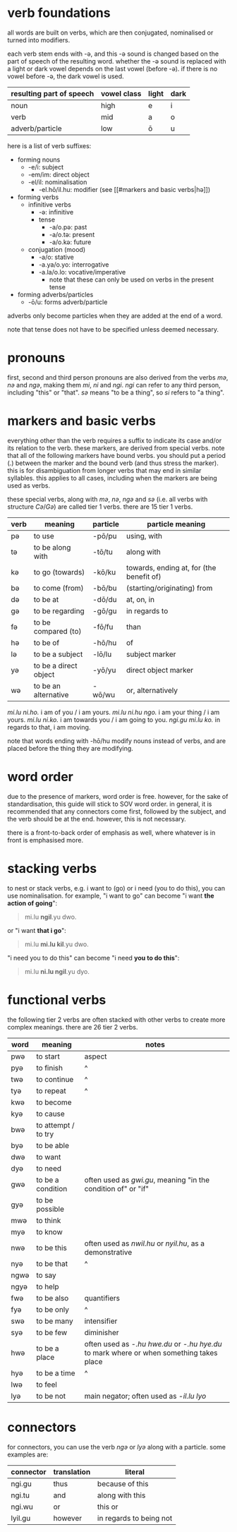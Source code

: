 # verb foundations
all words are built on verbs, which are then conjugated, nominalised or turned into modifiers.

each verb stem ends with -ə, and this -ə sound is changed based on the part of speech of the resulting word.
whether the -ə sound is replaced with a light or dark vowel depends on the last vowel (before -ə). if there is no vowel before -ə, the dark vowel is used.

| resulting part of speech | vowel class | light | dark |
| ------------------------ | ----------- | ----- | ---- |
| noun                     | high        | e     | i    |
| verb                     | mid         | a     | o    |
| adverb/particle          | low         | ō     | u    |

here is a list of verb suffixes:
- forming nouns
	- -e/i: subject
	- -em/im: direct object
	- -el/il: nominalisation
		- -el.hō/il.hu: modifier (see [[#markers and basic verbs|hə]])
- forming verbs
	- infinitive verbs
		- -ə: infinitive
		- tense
			- -a/o.pə: past
			- -a/o.tə: present
			- -a/o.kə: future
	- conjugation (mood)
		- -a/o: stative
		- -a.ya/o.yo: interrogative
		- -a.la/o.lo: vocative/imperative
			- note that these can only be used on verbs in the present tense
- forming adverbs/particles
	- -ō/u: forms adverb/particle

adverbs only become particles when they are added at the end of a word.

note that tense does not have to be specified unless deemed necessary.
# pronouns
first, second and third person pronouns are also derived from the verbs *mə*, *nə* and *ngə*, making them *mi*, *ni* and *ngi*. *ngi* can refer to any third person, including "this" or "that". *sə* means "to be a thing", so *si* refers to "a thing".

# markers and basic verbs
everything other than the verb requires a suffix to indicate its case and/or its relation to the verb. these markers, are derived from special verbs. note that all of the following markers have bound verbs. you should put a period (.) between the marker and the bound verb (and thus stress the marker). this is for disambiguation from longer verbs that may end in similar syllables. this applies to all cases, including when the markers are being used as verbs.

these special verbs, along with *mə*, *nə*, *ngə* and *sə* (i.e. all verbs with structure *Cə*/*Gə*) are called tier 1 verbs. there are 15 tier 1 verbs.

| verb | meaning               | particle | particle meaning                         |
| ---- | --------------------- | -------- | ---------------------------------------- |
| pə   | to use                | -pō/pu   | using, with                              |
| tə   | to be along with      | -tō/tu   | along with                               |
| kə   | to go (towards)       | -kō/ku   | towards, ending at, for (the benefit of) |
| bə   | to come (from)        | -bō/bu   | (starting/originating) from              |
| də   | to be at              | -dō/du   | at, on, in                               |
| gə   | to be regarding       | -gō/gu   | in regards to                            |
| fə   | to be compared (to)   | -fō/fu   | than                                     |
| hə   | to be of              | -hō/hu   | of                                       |
| lə   | to be a subject       | -lō/lu   | subject marker                           |
| yə   | to be a direct object | -yō/yu   | direct object marker                     |
| wə   | to be an alternative  | -wō/wu   | or, alternatively                        |

*mi.lu ni.ho.* i am of you / i am yours.
*mi.lu ni.hu ngo.* i am your thing / i am yours.
*mi.lu ni.ko.* i am towards you / i am going to you.
*ngi.gu mi.lu ko.* in regards to that, i am moving.

note that words ending with -hō/hu modify nouns instead of verbs, and are placed before the thing they are modifying.

# word order
due to the presence of markers, word order is free. however, for the sake of standardisation, this guide will stick to SOV word order. in general, it is recommended that any connectors come first, followed by the subject, and the verb should be at the end. however, this is not necessary.

there is a front-to-back order of emphasis as well, where whatever is in front is emphasised more.

# stacking verbs
to nest or stack verbs, e.g. i want to (go) or i need (you to do this), you can use nominalisation.
for example, "i want to go" can become "i want **the action of going**":
> mi.lu **ngil**.yu dwo. 

or "i want **that i go**":
> mi.lu **mi.lu kil**.yu dwo.

"i need you to do this" can become "i need **you to do this**":
> mi.lu **ni.lu ngil**.yu dyo.
# functional verbs
the following tier 2 verbs are often stacked with other verbs to create more complex meanings. there are 26 tier 2 verbs.

| word | meaning             | notes                                                                                    |
| ---- | ------------------- | ---------------------------------------------------------------------------------------- |
| pwə  | to start            | aspect                                                                                   |
| pyə  | to finish           | ^                                                                                        |
| twə  | to continue         | ^                                                                                        |
| tyə  | to repeat           | ^                                                                                        |
| kwə  | to become           |                                                                                          |
| kyə  | to cause            |                                                                                          |
| bwə  | to attempt / to try |                                                                                          |
| byə  | to be able          |                                                                                          |
| dwə  | to want             |                                                                                          |
| dyə  | to need             |                                                                                          |
| gwə  | to be a condition   | often used as *gwi.gu*, meaning "in the condition of" or "if"                            |
| gyə  | to be possible      |                                                                                          |
| mwə  | to think            |                                                                                          |
| myə  | to know             |                                                                                          |
| nwə  | to be this          | often used as *nwil.hu* or *nyil.hu*, as a demonstrative                                 |
| nyə  | to be that          | ^                                                                                        |
| ngwə | to say              |                                                                                          |
| ngyə | to help             |                                                                                          |
| fwə  | to be also          | quantifiers                                                                              |
| fyə  | to be only          | ^                                                                                        |
| swə  | to be many          | intensifier                                                                              |
| syə  | to be few           | diminisher                                                                               |
| hwə  | to be a place       | often used as *-.hu hwe.du* or *-.hu hye.du* to mark where or when something takes place |
| hyə  | to be a time        | ^                                                                                        |
| lwə  | to feel             |                                                                                          |
| lyə  | to be not           | main negator; often used as *-il.lu lyo*                                                 |

# connectors
for connectors, you can use the verb *ngə* or *lyə* along with a particle. some examples are:

| connector | translation | literal                 |
| --------- | ----------- | ----------------------- |
| ngi.gu    | thus        | because of this         |
| ngi.tu    | and         | along with this         |
| ngi.wu    | or          | this or                 |
| lyil.gu   | however     | in regards to being not |
